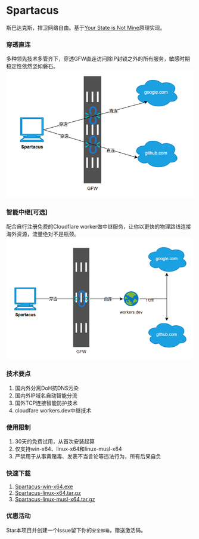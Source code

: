 # Spartacus
斯巴达克斯，捍卫网络自由。基于[Your State is Not Mine](https://rentry.co/Your_State_is_Not_Mine_zh_CN)原理实现。

### 穿透直连
多种领先技术多管齐下，穿透GFW直连访问除IP封锁之外的所有服务，敏感时期稳定性依然坚如磐石。
![穿透直连](images/direct.png)

### 智能中继[可选]
配合自行注册免费的Cloudflare worker做中继服务，让你以更快的物理路线连接海外资源，流量绝对不是瓶颈。
![智能中继](images/relay.png)

### 技术要点
1. 国内外分离DoH抗DNS污染
2. 国内外IP域名自动智能分流
3. 国外TCP连接智能防护技术
4. cloudfare workers.dev中继技术

### 使用限制
1. 30天的免费试用，从首次安装起算
2. 仅支持win-x64、linux-x64和linux-musl-x64
3. 严禁用于从事黄赌毒、发表不当言论等违法行为，所有后果自负

### 快速下载
1. [Spartacus-win-x64.exe](https://gh-proxy.com/https://github.com/spartacus-soft/spartacus/releases/download/1.1.9/Spartacus-win-x64.exe)
2. [Spartacus-linux-x64.tar.gz](https://gh-proxy.com/https://github.com/spartacus-soft/spartacus/releases/download/1.1.9/Spartacus-linux-x64.tar.gz)
3. [Spartacus-linux-musl-x64.tar.gz](https://gh-proxy.com/https://github.com/spartacus-soft/spartacus/releases/download/1.1.9/Spartacus-linux-musl-x64.tar.gz)

### 优惠活动
Star本项目并创建一个Issue留下你的`安全邮箱`，赠送激活码。
